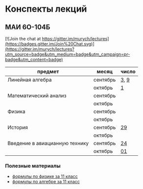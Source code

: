 # Конспекты лекций
## МАИ 6О-104Б

[![Join the chat at https://gitter.im/murych/lectures](https://badges.gitter.im/Join%20Chat.svg)](https://gitter.im/murych/lectures?utm_source=badge&utm_medium=badge&utm_campaign=pr-badge&utm_content=badge)

| предмет | месяц | число |
|--------|--------|-------|
| Линейная алгебра | сентябрь | [3](http://bit.ly/1GnlQk7), [9](http://bit.ly/1KQBk4f) |
|| октябрь | [1](http://bit.ly/1FKIyrJ) |
| Математический анализ | сентябрь ||
|| октябрь ||
| Физика | сентябрь ||
|| октябрь ||
| История | сентябрь |[29](http://bit.ly/1FKIyrJ)|
|| октябрь ||
| Введение в авиацианную технику | сентябрь |[24](http://bit.ly/1L8q98b)|
|| октябрь |[01](http://bit.ly/1LWjqyT)|

### Полезные материалы
 - [формулы по физике за 11 класс](http://bit.ly/1L8qbNq)
 - [формулы по алгебре за 11 класс](http://bit.ly/1LWjqyT)
